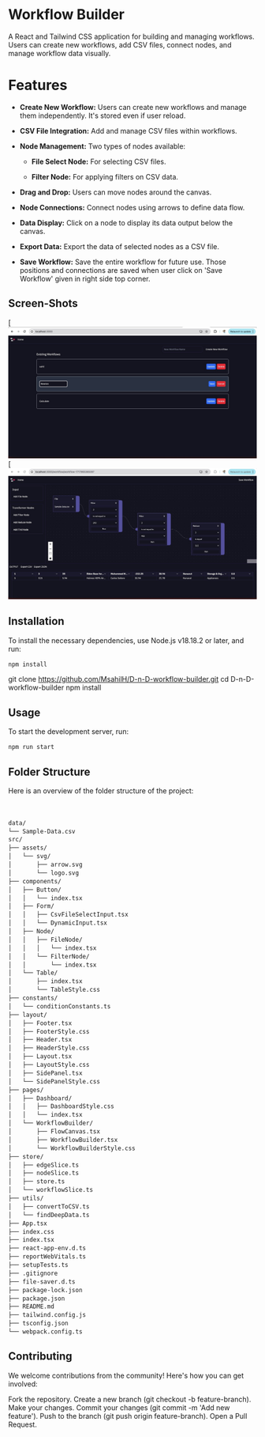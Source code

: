 # Workflow Builder

A React and Tailwind CSS application for building and managing workflows. Users can create new workflows, add CSV files, connect nodes, and manage workflow data visually.

# Features

-   **Create New Workflow:** Users can create new workflows and manage them independently. It's stored even if user reload.
-   **CSV File Integration:** Add and manage CSV files within workflows.
-   **Node Management:** Two types of nodes available:

    -   **File Select Node:** For selecting CSV files.

    -   **Filter Node:** For applying filters on CSV data.

-   **Drag and Drop:** Users can move nodes around the canvas. 
-   **Node Connections:** Connect nodes using arrows to define data flow.
-   **Data Display:** Click on a node to display its data output below the canvas.
-   **Export Data:** Export the data of selected nodes as a CSV file.
-   **Save Workflow:** Save the entire workflow for future use. Those positions and connections are saved when user click on 'Save Workflow' given in right side top corner.

## Screen-Shots

[![Alt text](https://github.com/MsahilH/D-n-D-workflow-builder/blob/master/data/home.jpg)
[![Alt text](https://github.com/MsahilH/D-n-D-workflow-builder/blob/master/data/workflow.jpg)


## Installation

To install the necessary dependencies, use Node.js v18.18.2 or later, and run:

```bash
npm install
```
git clone https://github.com/MsahilH/D-n-D-workflow-builder.git
cd D-n-D-workflow-builder
npm install

## Usage

To start the development server, run:

```bash
npm run start
```

## Folder Structure

Here is an overview of the folder structure of the project:

```bash


data/
└── Sample-Data.csv
src/
├── assets/
│   └── svg/
│       ├── arrow.svg
│       └── logo.svg
├── components/
│   ├── Button/
│   │   └── index.tsx
│   ├── Form/
│   │   ├── CsvFileSelectInput.tsx
│   │   └── DynamicInput.tsx
│   ├── Node/
│   │   ├── FileNode/
│   │   │   └── index.tsx
│   │   └── FilterNode/
│   │       └── index.tsx
│   └── Table/
│       ├── index.tsx
│       └── TableStyle.css
├── constants/
│   └── conditionConstants.ts
├── layout/
│   ├── Footer.tsx
│   ├── FooterStyle.css
│   ├── Header.tsx
│   ├── HeaderStyle.css
│   ├── Layout.tsx
│   ├── LayoutStyle.css
│   ├── SidePanel.tsx
│   └── SidePanelStyle.css
├── pages/
│   ├── Dashboard/
│   │   ├── DashboardStyle.css
│   │   └── index.tsx
│   └── WorkflowBuilder/
│       ├── FlowCanvas.tsx
│       ├── WorkflowBuilder.tsx
│       └── WorkflowBuilderStyle.css
├── store/
│   ├── edgeSlice.ts
│   ├── nodeSlice.ts
│   ├── store.ts
│   └── workflowSlice.ts
├── utils/
│   ├── convertToCSV.ts
│   └── findDeepData.ts
├── App.tsx
├── index.css
├── index.tsx
├── react-app-env.d.ts
├── reportWebVitals.ts
├── setupTests.ts
├── .gitignore
├── file-saver.d.ts
├── package-lock.json
├── package.json
├── README.md
├── tailwind.config.js
├── tsconfig.json
└── webpack.config.ts

```

## Contributing

We welcome contributions from the community! Here's how you can get involved:

Fork the repository.
Create a new branch (git checkout -b feature-branch).
Make your changes.
Commit your changes (git commit -m 'Add new feature').
Push to the branch (git push origin feature-branch).
Open a Pull Request.


```bash
```


